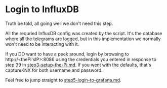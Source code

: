 # Login to InfluxDB

Truth be told, all going well we don't need this step.

All the requried InfluxDB config was created by the script. It's the database where all the telegrams are logged, but in this implementation we normally won't need to be interacting with it.

If you DO want to have a peek around, login by browsing to http://<thePi'sIP>:8086 using the credentials you entered in response to step 39 in [step3-setup-the-Pi.md](/docs/step3-setup-the-Pi.md). If you went with the defaults, that's captureKNX for both username and password.

Feel free to jump straight to [step5-login-to-grafana.md](/docs/step5-login-to-grafana.md).
